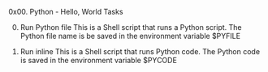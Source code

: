 0x00. Python - Hello, World
Tasks

0. Run Python file
This is a Shell script that runs a Python script. The Python file name is be
saved in the environment variable $PYFILE

1. Run inline
This is a Shell script that runs Python code.
The Python code is saved in the environment variable $PYCODE
